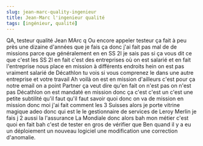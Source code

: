 ```yaml
---
slug: jean-marc-quality-ingenieur
title: Jean-Marc l'ingenieur qualité
tags: [ingénieur, qualité]
---
```


QA, testeur qualité Jean MArc
q Ou encore appeler testeur ça fait à peu près une dizaine d'années que je fais ça donc j'ai fait pas mal de de missions parce que généralement en en SS 2I je sais pas si ça vous dit ce que c'est les SS 2I en fait c'est des entreprises où on est salarié et en fait l'entreprise nous place en mission à différents endroits hein on est pas vraiment salarié de Décathlon tu vois si vous comprenez le dans une autre entreprise et votre travail Ah voilà on est en mission d'ailleurs c'est pour ça notre email on a point Partner ça veut dire qu'en fait on n'est pas on n'est pas Décathlon on est mandaté en mission donc ça c'est c'est un c'est une petite subtilité qu'il faut qu'il faut savoir quoi donc on va de mission en mission donc moi j'ai fait comment les 3 Suisses alors je porte vitrine magique adeo donc qui est le le gestionnaire de services de Leroy Merlin je fais j 2 aussi la l'assurance La Mondiale donc alors bah mon métier c'est quoi en fait bah c'est de tester en gros de vérifier que Ben quand il y a eu un déploiement un nouveau logiciel une modification une correction d'anomalie.